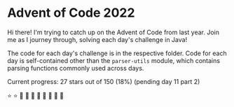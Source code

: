 # Advent of Code 2022

Hi there! I'm trying to catch up on the Advent of Code from last year. 
Join me as I journey through, solving each day's challenge in Java!

The code for each day's challenge is in the respective folder. 
Code for each day is self-contained other than the `parser-utils` module, which contains parsing functions commonly used across days.

Current progress: 27 stars out of 150 (18%) (pending day 11 part 2)

:star: :star: :black_square_button: :black_square_button: :black_square_button: :black_square_button: :black_square_button: :black_square_button: :black_square_button: :black_square_button: